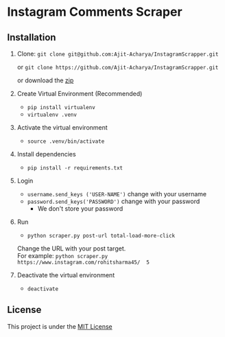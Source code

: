 # Instagram Comments Scraper


## Installation
1. Clone:
   `git clone git@github.com:Ajit-Acharya/InstagramScrapper.git`

    or `git clone https://github.com/Ajit-Acharya/InstagramScrapper.git`
    
    or download the [zip](https://github.com/Ajit-Acharya/InstagramScrapper/archive/master.zip)
   
3. Create Virtual Environment (Recommended)<br/> 
    - `pip install virtualenv`
    - `virtualenv .venv`  
    
4. Activate the virtual environment
    - `source .venv/bin/activate`

5. Install dependencies
    - `pip install -r requirements.txt`

6. Login
    - `username.send_keys ('USER-NAME')` change with your username
    - `password.send_keys('PASSWORD')` change with your password
       - We don't store your password

7. Run 
    - `python scraper.py post-url total-load-more-click`
   
    Change the URL with your post target. <br/>
    For example: `python scraper.py https://www.instagram.com/rohitsharma45/  5` 
 
8. Deactivate the virtual environment
    - `deactivate`

## License
This project is under the [MIT License](https://github.com/Ajit-Acharya/InstagramScrapper/blob/main/LICENSE.md)
